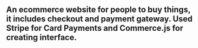 ## An ecommerce website for people to buy things, it includes checkout and payment gateway. Used Stripe for Card Payments and Commerce.js for creating interface. 
